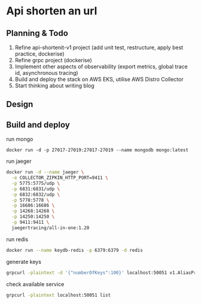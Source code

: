 # Api shorten an url

## Planning & Todo

1. Refine api-shortenit-v1 project (add unit test, restructure, apply best practice, dockerise)
2. Refine grpc project (dockerise)
3. Implement other aspects of observability (export metrics, global trace id, asynchronous tracing)
4. Build and deploy the stack on AWS EKS, utilise AWS Distro Collector
5. Start thinking about writing blog

## Design

## Build and deploy

run mongo 

`docker run -d -p 27017-27019:27017-27019 --name mongodb mongo:latest`

run jaeger

```sh
docker run -d --name jaeger \
  -e COLLECTOR_ZIPKIN_HTTP_PORT=9411 \
  -p 5775:5775/udp \
  -p 6831:6831/udp \
  -p 6832:6832/udp \
  -p 5778:5778 \
  -p 16686:16686 \
  -p 14268:14268 \
  -p 14250:14250 \
  -p 9411:9411 \
  jaegertracing/all-in-one:1.20
```

run redis

```sh
docker run --name keydb-redis -p 6379:6379 -d redis
```

generate keys

```sh
grpcurl -plaintext -d '{"numberOfKeys":100}' localhost:50051 v1.AliasProviderService/GenerateAlias
```

check available service

```sh
grpcurl -plaintext localhost:50051 list
```
